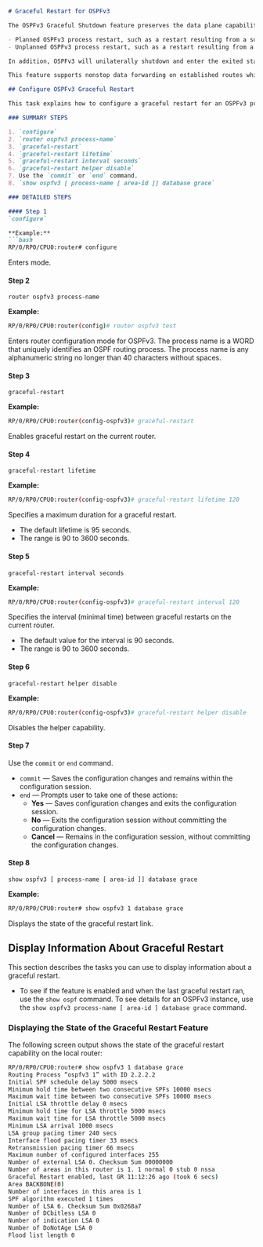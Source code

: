 ```markdown
# Graceful Restart for OSPFv3

The OSPFv3 Graceful Shutdown feature preserves the data plane capability in these circumstances:

- Planned OSPFv3 process restart, such as a restart resulting from a software upgrade or downgrade
- Unplanned OSPFv3 process restart, such as a restart resulting from a process crash

In addition, OSPFv3 will unilaterally shutdown and enter the exited state when a critical memory event, indicating the processor is critically low on available memory, is received from the sysmon watch dog process.

This feature supports nonstop data forwarding on established routes while the OSPFv3 routing protocol restarts. Therefore, this feature enhances high availability of IPv6 forwarding.

## Configure OSPFv3 Graceful Restart

This task explains how to configure a graceful restart for an OSPFv3 process. This task is optional.

### SUMMARY STEPS

1. `configure`
2. `router ospfv3 process-name`
3. `graceful-restart`
4. `graceful-restart lifetime`
5. `graceful-restart interval seconds`
6. `graceful-restart helper disable`
7. Use the `commit` or `end` command.
8. `show ospfv3 [ process-name [ area-id ]] database grace`

### DETAILED STEPS

#### Step 1  
`configure`  

**Example:**  
```bash
RP/0/RP0/CPU0:router# configure
```  
Enters mode.

#### Step 2  
`router ospfv3 process-name`  

**Example:**  
```bash
RP/0/RP0/CPU0:router(config)# router ospfv3 test
```  
Enters router configuration mode for OSPFv3. The process name is a WORD that uniquely identifies an OSPF routing process. The process name is any alphanumeric string no longer than 40 characters without spaces.

#### Step 3  
`graceful-restart`  

**Example:**  
```bash
RP/0/RP0/CPU0:router(config-ospfv3)# graceful-restart
```  
Enables graceful restart on the current router.

#### Step 4  
`graceful-restart lifetime`  

**Example:**  
```bash
RP/0/RP0/CPU0:router(config-ospfv3)# graceful-restart lifetime 120
```  
Specifies a maximum duration for a graceful restart.  

- The default lifetime is 95 seconds.  
- The range is 90 to 3600 seconds.  

#### Step 5  
`graceful-restart interval seconds`  

**Example:**  
```bash
RP/0/RP0/CPU0:router(config-ospfv3)# graceful-restart interval 120
```  
Specifies the interval (minimal time) between graceful restarts on the current router.  

- The default value for the interval is 90 seconds.  
- The range is 90 to 3600 seconds.  

#### Step 6  
`graceful-restart helper disable`  

**Example:**  
```bash
RP/0/RP0/CPU0:router(config-ospfv3)# graceful-restart helper disable
```  
Disables the helper capability.  

#### Step 7  
Use the `commit` or `end` command.  

- `commit` — Saves the configuration changes and remains within the configuration session.  
- `end` — Prompts user to take one of these actions:  
  - **Yes** — Saves configuration changes and exits the configuration session.  
  - **No** — Exits the configuration session without committing the configuration changes.  
  - **Cancel** — Remains in the configuration session, without committing the configuration changes.  

#### Step 8  
`show ospfv3 [ process-name [ area-id ]] database grace`  

**Example:**  
```bash
RP/0/RP0/CPU0:router# show ospfv3 1 database grace
```  
Displays the state of the graceful restart link.  

## Display Information About Graceful Restart  

This section describes the tasks you can use to display information about a graceful restart.  

- To see if the feature is enabled and when the last graceful restart ran, use the `show ospf` command. To see details for an OSPFv3 instance, use the `show ospfv3 process-name [ area-id ] database grace` command.  

### Displaying the State of the Graceful Restart Feature  

The following screen output shows the state of the graceful restart capability on the local router:  

```bash
RP/0/RP0/CPU0:router# show ospfv3 1 database grace
Routing Process “ospfv3 1” with ID 2.2.2.2
Initial SPF schedule delay 5000 msecs
Minimum hold time between two consecutive SPFs 10000 msecs
Maximum wait time between two consecutive SPFs 10000 msecs
Initial LSA throttle delay 0 msecs
Minimum hold time for LSA throttle 5000 msecs
Maximum wait time for LSA throttle 5000 msecs
Minimum LSA arrival 1000 msecs
LSA group pacing timer 240 secs
Interface flood pacing timer 33 msecs
Retransmission pacing timer 66 msecs
Maximum number of configured interfaces 255
Number of external LSA 0. Checksum Sum 00000000
Number of areas in this router is 1. 1 normal 0 stub 0 nssa
Graceful Restart enabled, last GR 11:12:26 ago (took 6 secs)
Area BACKBONE(0)
Number of interfaces in this area is 1
SPF algorithm executed 1 times
Number of LSA 6. Checksum Sum 0x0268a7
Number of DCbitless LSA 0
Number of indication LSA 0
Number of DoNotAge LSA 0
Flood list length 0
```  
```